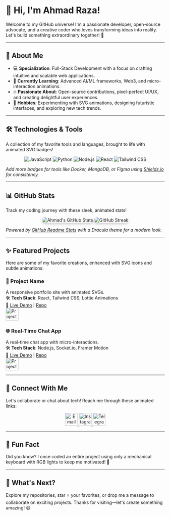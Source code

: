 # 👋 Hi, I'm Ahmad Raza!  
Welcome to my GitHub universe! I'm a passionate developer, open-source advocate, and a creative coder who loves transforming ideas into reality. Let's build something extraordinary together! 🚀  

---

## 🌟 About Me  
- 💻 **Specialization**: Full-Stack Development with a focus on crafting intuitive and scalable web applications.  
- 🌱 **Currently Learning**: Advanced AI/ML frameworks, Web3, and micro-interaction animations.  
- 🔥 **Passionate About**: Open-source contributions, pixel-perfect UI/UX, and creating delightful user experiences.  
- 🎨 **Hobbies**: Experimenting with SVG animations, designing futuristic interfaces, and exploring new tech trends.  

---

## 🛠️ Technologies & Tools  
A collection of my favorite tools and languages, brought to life with animated SVG badges!  

<div align="center">
  <img src="https://img.shields.io/badge/JavaScript-%23F7DF1E?style=for-the-badge&logo=javascript&logoColor=black " alt="JavaScript">
  <img src="https://img.shields.io/badge/Python-%233776AB?style=for-the-badge&logo=python&logoColor=white " alt="Python">
  <img src="https://img.shields.io/badge/Node.js-%23339933?style=for-the-badge&logo=node.js&logoColor=white " alt="Node.js">
  <img src="https://img.shields.io/badge/React-%2361DAFB?style=for-the-badge&logo=react&logoColor=black " alt="React">
  <img src="https://img.shields.io/badge/Tailwind_CSS-%2306B6D4?style=for-the-badge&logo=tailwind-css&logoColor=white " alt="Tailwind CSS">
</div>

*Add more badges for tools like Docker, MongoDB, or Figma using [Shields.io](https://shields.io/ ) for consistency.*

---

## 📊 GitHub Stats  

Track my coding journey with these sleek, animated stats!  

<div align="center">
  <img src="https://github-readme-stats.vercel.app/api?username=ahmadraza76&show_icons=true&theme=dracula&hide_border=true&count_private=true " alt="Ahmad's GitHub Stats" style="border-radius: 10px; box-shadow: 0 4px 8px rgba(0,0,0,0.2);">
  <img src="https://github-readme-streak-stats.herokuapp.com/?user=ahmadraza76&theme=dracula&hide_border=true " alt="GitHub Streak" style="border-radius: 10px; box-shadow: 0 4px 8px rgba(0,0,0,0.2);">
</div>

*Powered by [GitHub Readme Stats](https://github.com/anuraghazra/github-readme-stats ) with a Dracula theme for a modern look.*

---

## ✨ Featured Projects  

Here are some of my favorite creations, enhanced with SVG icons and subtle animations:  

### 🚀 Project Name  
A responsive portfolio site with animated SVGs.  
🛠️ **Tech Stack**: React, Tailwind CSS, Lottie Animations  
🔗 [Live Demo](#) | [Repo](#)  
<img src="https://img.icons8.com/?size=100&id=108639&format=png&color=000000 " width="40" alt="Project Icon">

### 🌐 Real-Time Chat App  
A real-time chat app with micro-interactions.  
🛠️ **Tech Stack**: Node.js, Socket.io, Framer Motion  
🔗 [Live Demo](#) | [Repo](#)  
<img src="https://img.icons8.com/?size=100&id=108784&format=png&color=000000 " width="40" alt="Project Icon">

---

## 📲 Connect With Me  

Let's collaborate or chat about tech! Reach me through these animated links:  

<div align="center">
  <a href="mailto:your-email@example.com">
    <img src="https://img.icons8.com/?size=100&id=12580&format=png&color=000000 " width="40" alt="Email">
  </a>
  <a href="https://instagram.com/your_instagram_username ">
    <img src="https://img.icons8.com/?size=100&id=32315&format=png&color=000000 " width="40" alt="Instagram">
  </a>
  <a href="https://t.me/your_telegram_username ">
    <img src="https://img.icons8.com/?size=100&id=25349&format=png&color=000000 " width="40" alt="Telegram">
  </a>
</div>

---

## 🎉 Fun Fact  
Did you know? I once coded an entire project using only a mechanical keyboard with RGB lights to keep me motivated! 🌈  

---

## 🚀 What's Next?  
Explore my repositories, star ⭐ your favorites, or drop me a message to collaborate on exciting projects. Thanks for visiting—let's create something amazing! 😄  

